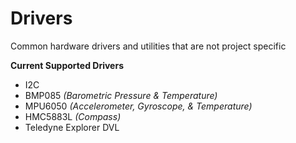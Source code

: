 # Drivers
Common hardware drivers and utilities that are not project specific

**Current Supported Drivers**

 - I2C
 - BMP085 *(Barometric Pressure & Temperature)*
 - MPU6050 *(Accelerometer, Gyroscope, & Temperature)*
 - HMC5883L *(Compass)*
 - Teledyne Explorer DVL
